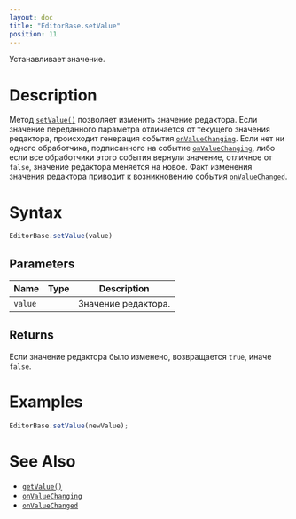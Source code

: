 ```yaml
---
layout: doc
title: "EditorBase.setValue"
position: 11
---
```


Устанавливает значение.

# Description

Метод [`setValue()`](../EditorBase.setValue/) позволяет изменить значение редактора. Если значение
переданного параметра отличается от текущего значения редактора, происходит генерация события
[`onValueChanging`](../EditorBase.onValueChanging/). Если нет ни одного обработчика, подписанного
на событие [`onValueChanging`](../EditorBase.onValueChanging/), либо если все обработчики этого
события вернули значение, отличное от `false`, значение редактора меняется на новое. Факт изменения
значения редактора приводит к возникновению события [`onValueChanged`](../EditorBase.onValueChanged/).

# Syntax

```js
EditorBase.setValue(value)
```

## Parameters

|Name|Type|Description|
|----|----|-----------|
|`value`||Значение редактора.|

## Returns

Если значение редактора было изменено, возвращается `true`, иначе `false`.

# Examples

```js
EditorBase.setValue(newValue);
```

# See Also

* [`getValue()`](../EditorBase.getValue/)
* [`onValueChanging`](../EditorBase.onValueChanging/)
* [`onValueChanged`](../EditorBase.onValueChanged/)
